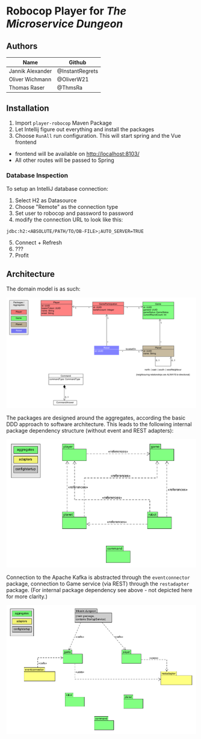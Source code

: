 # Robocop Player for _The Microservice Dungeon_

## Authors
| Name             | Github          |
|------------------|-----------------|
| Jannik Alexander | @InstantRegrets |
| Oliver Wichmann  | @OliverW21      |
| Thomas Raser     | @ThmsRa         |


## Installation
1. Import `player-robocop` Maven Package
2. Let Intellij figure out everything and install the packages
3. Choose `RunAll` run configuration. This will start spring and the Vue frontend
- frontend will be available on [http://localhost:8103/](http://localhost:8103/#/)
- All other routes will be passed to Spring

### Database Inspection
To setup an IntelliJ database connection:
1. Select H2 as Datasource
2. Choose "Remote" as the connection type
3. Set user to robocop and password to password
4. modify the connection URL to look like this: 
```
jdbc:h2:<ABSOLUTE/PATH/TO/DB-FILE>;AUTO_SERVER=TRUE
```
5. Connect + Refresh
6. ???
7. Profit

## Architecture 

The domain model is as such:

![Domain Model](model/Player-Domain-Model.png)

The packages are designed around the aggregates, according the basic DDD approach to software architecture. 
This leads to the following internal package dependency structure (without event and REST adapters):

![Internal Package Dependencies](model/Internal-Package-Dependencies.png)

Connection to the Apache Kafka is abstracted through the `eventconnector` package, connection to Game service (via REST)
through the `restadapter` package. (For internal package dependency see above - not depicted here for more clarity.)

![Architecture Overview](model/Adapter-Dependencies.png)

